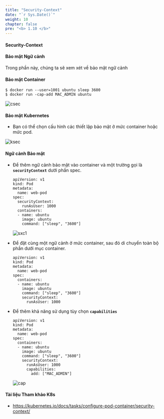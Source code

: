 ```yaml
---
title: "Security-Context"
date: "`r Sys.Date()`"
weight: 10
chapter: false
pre: "<b> 1.10 </b>"
---
```


#### Security-Context

#### Bảo mật Ngữ cảnh
  
Trong phần này, chúng ta sẽ xem xét về bảo mật ngữ cảnh

#### Bảo mật Container
 ```
 $ docker run --user=1001 ubuntu sleep 3600
 $ docker run -cap-add MAC_ADMIN ubuntu
 ```
 
 ![csec](../../images/csec.PNG)
 
#### Bảo mật Kubernetes
- Bạn có thể chọn cấu hình các thiết lập bảo mật ở mức container hoặc mức pod.

 ![ksec](../../images/ksec.PNG)

#### Ngữ cảnh Bảo mật
- Để thêm ngữ cảnh bảo mật vào container và một trường gọi là **`securityContext`** dưới phần spec.
  ```
  apiVersion: v1
  kind: Pod
  metadata:
    name: web-pod
  spec:
    securityContext:
      runAsUser: 1000
    containers:
    - name: ubuntu
      image: ubuntu
      command: ["sleep", "3600"]
  ```
  ![sxc1](../../images/sxc1.PNG)
  
- Để đặt cùng một ngữ cảnh ở mức container, sau đó di chuyển toàn bộ phần dưới mục container.
  
  ```
  apiVersion: v1
  kind: Pod
  metadata:
    name: web-pod
  spec:
    containers:
    - name: ubuntu
      image: ubuntu
      command: ["sleep", "3600"]
      securityContext:
        runAsUser: 1000
  ```

  
- Để thêm khả năng sử dụng tùy chọn **`capabilities`**
  ```
  apiVersion: v1
  kind: Pod
  metadata:
    name: web-pod
  spec:
    containers:
    - name: ubuntu
      image: ubuntu
      command: ["sleep", "3600"]
      securityContext:
        runAsUser: 1000
        capabilities: 
          add: ["MAC_ADMIN"]
  ```
  ![cap](../../images/cap.PNG)
  
  
#### Tài liệu Tham khảo K8s
- https://kubernetes.io/docs/tasks/configure-pod-container/security-context/